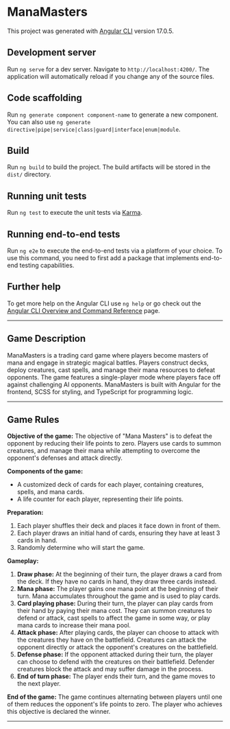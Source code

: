 # ManaMasters

This project was generated with [Angular CLI](https://github.com/angular/angular-cli) version 17.0.5.

## Development server

Run `ng serve` for a dev server. Navigate to `http://localhost:4200/`. The application will automatically reload if you change any of the source files.

## Code scaffolding

Run `ng generate component component-name` to generate a new component. You can also use `ng generate directive|pipe|service|class|guard|interface|enum|module`.

## Build

Run `ng build` to build the project. The build artifacts will be stored in the `dist/` directory.

## Running unit tests

Run `ng test` to execute the unit tests via [Karma](https://karma-runner.github.io).

## Running end-to-end tests

Run `ng e2e` to execute the end-to-end tests via a platform of your choice. To use this command, you need to first add a package that implements end-to-end testing capabilities.

## Further help

To get more help on the Angular CLI use `ng help` or go check out the [Angular CLI Overview and Command Reference](https://angular.io/cli) page.

---

## Game Description

ManaMasters is a trading card game where players become masters of mana and engage in strategic magical battles. Players construct decks, deploy creatures, cast spells, and manage their mana resources to defeat opponents. The game features a single-player mode where players face off against challenging AI opponents. ManaMasters is built with Angular for the frontend, SCSS for styling, and TypeScript for programming logic.

---

## Game Rules

**Objective of the game:**
The objective of "Mana Masters" is to defeat the opponent by reducing their life points to zero. Players use cards to summon creatures, and manage their mana while attempting to overcome the opponent's defenses and attack directly.

**Components of the game:**
- A customized deck of cards for each player, containing creatures, spells, and mana cards.
- A life counter for each player, representing their life points.

**Preparation:**
1. Each player shuffles their deck and places it face down in front of them.
2. Each player draws an initial hand of cards, ensuring they have at least 3 cards in hand.
3. Randomly determine who will start the game.

**Gameplay:**
1. **Draw phase:** At the beginning of their turn, the player draws a card from the deck. If they have no cards in hand, they draw three cards instead.
2. **Mana phase:** The player gains one mana point at the beginning of their turn. Mana accumulates throughout the game and is used to play cards.
3. **Card playing phase:** During their turn, the player can play cards from their hand by paying their mana cost. They can summon creatures to defend or attack, cast spells to affect the game in some way, or play mana cards to increase their mana pool.
4. **Attack phase:** After playing cards, the player can choose to attack with the creatures they have on the battlefield. Creatures can attack the opponent directly or attack the opponent's creatures on the battlefield.
5. **Defense phase:** If the opponent attacked during their turn, the player can choose to defend with the creatures on their battlefield. Defender creatures block the attack and may suffer damage in the process.
6. **End of turn phase:** The player ends their turn, and the game moves to the next player.

**End of the game:**
The game continues alternating between players until one of them reduces the opponent's life points to zero. The player who achieves this objective is declared the winner.

---

